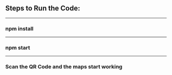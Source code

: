 ## Steps to Run the Code:
---

### npm install
---
### npm start

---
### Scan the QR Code and the maps start working
